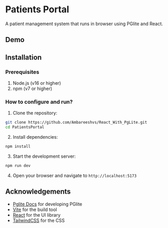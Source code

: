 # Patients Portal

A patient management system that runs in browser using PGlite and React.

## Demo


## Installation

### Prerequisites

1. Node.js (v16 or higher)
2. npm (v7 or higher)

### How to configure and run?

1. Clone the repository:

```bash
git clone https://github.com/Ambareeshvs/React_With_PgLite.git
cd PatientsPortal
```

2. Install dependencies:

```bash
npm install
```

3. Start the development server:

```bash
npm run dev
```

4. Open your browser and navigate to `http://localhost:5173`

## Acknowledgements

- [Pglite Docs]([https://electric-sql.com/](https://pglite.dev/docs/)) for developing PGlite
- [Vite](https://vitejs.dev/) for the build tool
- [React](https://reactjs.org/) for the UI library
- [TailwindCSS](https://tailwindcss.com/docs/installation/using-vite) for the CSS
